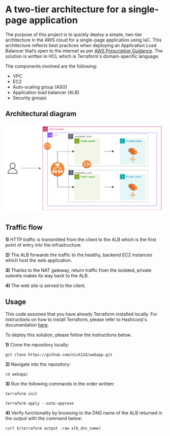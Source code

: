 # A two-tier architecture for a single-page application

The purpose of this project is to quickly deploy a simple, two-tier architecture in the AWS cloud for a single-page application using IaC. This architecture reflects best practices when deploying an Application Load Balancer that’s open to the internet as per [AWS Prescriptive Guidance](https://docs.aws.amazon.com/prescriptive-guidance/latest/load-balancer-stickiness/subnets-routing.html). The solution is written in HCL which is Terraform's domain-specific language.

The components involved are the following:

* VPC
* EC2
* Auto-scaling group (ASG)
* Application load balancer (ALB)
* Security groups

## Architectural diagram
![Diagram](images/diagram.png)

## Traffic flow

**1)** HTTP traffic is transmitted from the client to the ALB which is the first point of entry into the infrastructure.

**2)** The ALB forwards the traffic to the healthy, backend EC2 instances which host the web application.

**3)** Thanks to the NAT gateway, return traffic from the isolated, private subnets makes its way back to the ALB.

**4)** The web site is served to the client.


## Usage
This code assumes that you have already Terraform installed locally. For instructions on how to install Terraform, please refer to Hashicorp's documentation [here](https://developer.hashicorp.com/terraform/install).

To deploy this solution, please follow the instructions below.
  
**1)** Clone the repository locally:

```
git clone https://github.com/nick22d/webapp.git
```

**2)** Navigate into the repository:

```
cd webapp/
```

**3)** Run the following commands in the order written:

```
terraform init
```

```
terraform apply --auto-approve
```

**4)** Verify functionality by browsing to the DNS name of the ALB returned in the output with the command below:

```
curl $(terraform output -raw alb_dns_name)
```  
